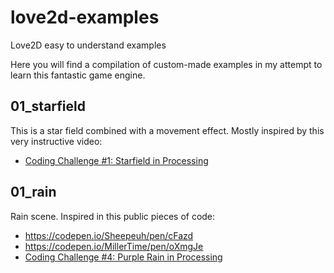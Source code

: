 # love2d-examples
Love2D easy to understand examples

Here you will find a compilation of custom-made examples in my attempt to learn this fantastic game engine.

## 01_starfield
This is a star field combined with a movement effect. Mostly inspired by this very instructive video:

* [Coding Challenge #1: Starfield in Processing](https://www.youtube.com/watch?v=17WoOqgXsRM)

## 01_rain
Rain scene. Inspired in this public pieces of code:
* https://codepen.io/Sheepeuh/pen/cFazd
* https://codepen.io/MillerTime/pen/oXmgJe
* [Coding Challenge #4: Purple Rain in Processing](https://www.youtube.com/watch?v=KkyIDI6rQJI)